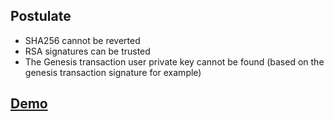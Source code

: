 ## Postulate

* SHA256 cannot be reverted
* RSA signatures can be trusted
* The Genesis transaction user private key cannot be found (based on the genesis transaction signature for example)

## [Demo](https://encryption-playground.herokuapp.com/crypto-currency/crypto-currency-v1.html)
